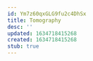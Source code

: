 ```yaml
---
id: Ym7z60qxGLG9fu2c4DhSx
title: Tomography
desc: ''
updated: 1634718415268
created: 1634718415268
stub: true
---
```





